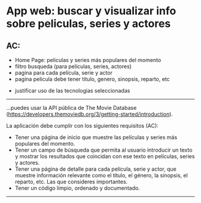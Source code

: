 # App web: buscar y visualizar info sobre peliculas, series y actores

## AC:

- Home Page: peliculas y series más populares del momento
- filtro busqueda (para peliculas, series, actores)
- pagina para cada película, serie y actor
- pagina pelicula debe tener titulo, genero, sinopsis, reparto, etc

* justificar uso de las tecnologias seleccionadas
---------------------------------------------------------------------------------------------
...puedes usar la API pública de The Movie Database (https://developers.themoviedb.org/3/getting-started/introduction).

La aplicación debe cumplir con los siguientes requisitos (AC):

- Tener una página de inicio que muestre las películas y series más populares del momento.
- Tener un campo de búsqueda que permita al usuario introducir un texto y mostrar los resultados que coincidan con ese texto en películas, series y actores.
- Tener una página de detalle para cada película, serie y actor, que muestre información relevante como el título, el género, la sinopsis, el reparto, etc. Las que consideres importantes.
- Tener un código limpio, ordenado y documentado.


---------------------------------------------------------------------------------------------